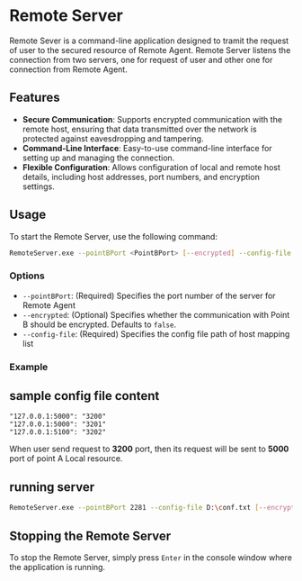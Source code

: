 # Remote Server

Remote Sever is a command-line application designed to tramit the request of user to the secured resource of Remote Agent.
Remote Server listens the connection from two servers, one for request of user and other one for connection from Remote Agent.
## Features

- **Secure Communication**: Supports encrypted communication with the remote host, ensuring that data transmitted over the network is protected against eavesdropping and tampering.
- **Command-Line Interface**: Easy-to-use command-line interface for setting up and managing the connection.
- **Flexible Configuration**: Allows configuration of local and remote host details, including host addresses, port numbers, and encryption settings.


## Usage

To start the Remote Server, use the following command:

```sh
RemoteServer.exe --pointBPort <PointBPort> [--encrypted] --config-file <file_path_to_config_>
```
### Options

- `--pointBPort`: (Required) Specifies the port number of the server for Remote Agent
- `--encrypted`: (Optional) Specifies whether the communication with Point B should be encrypted. Defaults to `false`.
- `--config-file`: (Required) Specifies the config file path of host mapping list

### Example
## sample config file content
``` text
"127.0.0.1:5000": "3200"
"127.0.0.1:5000": "3201"
"127.0.0.1:5100": "3202"
```
When user send request to **3200** port, then its request will be sent to **5000** port of point A Local resource.

## running server
```sh
RemoteServer.exe --pointBPort 2281 --config-file D:\conf.txt [--encrypted]
```
## Stopping the Remote Server

To stop the Remote Server, simply press `Enter` in the console window where the application is running.